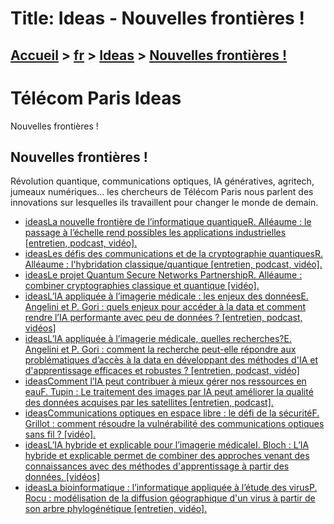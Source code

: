 # Title: Ideas - Nouvelles frontières !

## [Accueil](https://www.telecom-paris.fr "https://www.telecom-paris.fr") > [fr](https://www.telecom-paris.fr/fr "fr") > [Ideas](https://www.telecom-paris.fr/fr/ideas "Ideas") > [Nouvelles frontières !](https://www.telecom-paris.fr/fr/ideas/nouvelles-frontieres)

[](https://www.telecom-paris.fr/fr/accueil)

# Télécom Paris Ideas  
Nouvelles frontières !

## Nouvelles frontières !

Révolution quantique, communications optiques, IA génératives, agritech,
jumeaux numériques… les chercheurs de Télécom Paris nous parlent des
innovations sur lesquelles ils travaillent pour changer le monde de demain.  

  * [ideasLa nouvelle frontière de l’informatique quantiqueR. Alléaume : le passage à l’échelle rend possibles les applications industrielles [entretien, podcast, vidéo].](https://www.telecom-paris.fr/fr/ideas/informatique-quantique-echelle-applications "Ideas La nouvelle frontière de l’informatique quantique")
  * [ideasLes défis des communications et de la cryptographie quantiquesR. Alléaume : l'hybridation classique/quantique [entretien, podcast, vidéo].](https://www.telecom-paris.fr/fr/ideas/defis-communications-cryptographie-quantiques "Ideas Les défis des communications et de la cryptographie quantiques")
  * [ideasLe projet Quantum Secure Networks PartnershipR. Alléaume : combiner cryptographies classique et quantique [vidéo].](https://www.telecom-paris.fr/fr/ideas/quantum-secure-networks-partnership "Ideas Le projet Quantum Secure Networks Partnership")
  * [ideasL’IA appliquée à l’imagerie médicale : les enjeux des donnéesE. Angelini et P. Gori : quels enjeux pour accéder à la data et comment rendre l’IA performante avec peu de données ? [entretien, podcast, vidéos]](https://www.telecom-paris.fr/fr/ideas/ia-imagerie-medicale-donnees "Ideas L’IA appliquée à l’imagerie médicale : les enjeux des données")
  * [ideasL’IA appliquée à l’imagerie médicale, quelles recherches?E. Angelini et P. Gori : comment la recherche peut-elle répondre aux problématiques d’accès à la data en développant des méthodes d'IA et d'apprentissage efficaces et robustes ? [entretien, podcast, vidéo]](https://www.telecom-paris.fr/fr/ideas/ia-imagerie-medicale-recherches "Ideas L’IA appliquée à l’imagerie médicale, quelles recherches?")
  * [ideasComment l’IA peut contribuer à mieux gérer nos ressources en eauF. Tupin : Le traitement des images par IA peut améliorer la qualité des données acquises par les satellites [entretien, podcast].](https://www.telecom-paris.fr/fr/ideas/ia-ressources-eau "Ideas Comment l’IA peut contribuer à mieux gérer nos ressources en eau")
  * [ideasCommunications optiques en espace libre : le défi de la sécuritéF. Grillot : comment résoudre la vulnérabilité des communications optiques sans fil ? [vidéo].](https://www.telecom-paris.fr/fr/ideas/optique-libre-securite "Ideas Communications optiques en espace libre : le défi de la sécurité")
  * [ideasL’IA hybride et explicable pour l’imagerie médicaleI. Bloch : L’IA hybride et explicable permet de combiner des approches venant des connaissances avec des méthodes d'apprentissage à partir des données. [vidéos]](https://www.telecom-paris.fr/fr/ideas/ia-hybride-explicable-imagerie-medicale "Ideas L’IA hybride et explicable pour l’imagerie médicale")
  * [ideasLa bioinformatique : l’informatique appliquée à l’étude des virusP. Rocu : modélisation de la diffusion géographique d'un virus à partir de son arbre phylogénétique [entretien, vidéo].](https://www.telecom-paris.fr/fr/ideas/bioinformatique-etude-virus "Ideas La bioinformatique : l’informatique appliquée à l’étude des virus")

[](https://www.telecom-paris.fr/fr/ideas/sommaire)

